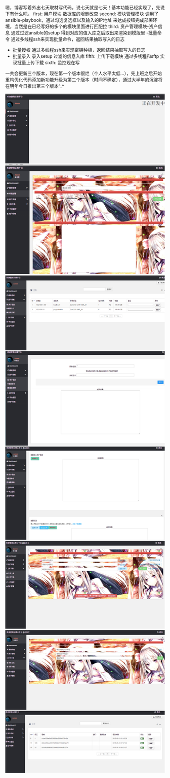 嗯，博客写着外出七天取材写代码，说七天就是七天！基本功能已经实现了，先说下有什么吧。
first: 用户模块 数据库的增删改查 
second: 模块管理模块 调用了ansible-playbook，通过勾选复选框以及输入的IP地址 来达成按钮完成部署环境，当然是在已经写好的多个的模块里面进行匹配拉
third: 资产管理模块-资产信息 通过过滤ansible的setup 得到对应的值入库之后取出来渲染到模版里
-批量命令 通过多线程ssh来实现批量命令，返回结果抽取写入的日志   
- 批量授权 通过多线程ssh来实现密钥种植，返回结果抽取写入的日志
- 批量录入 录入setup 过滤的信息入库
fifth: 上传下载模块 通过多线程和sftp 实现批量上传下载
sixth: 监控现在写

一共会更新三个版本，现在第一个版本很烂（个人水平太低...），先上班之后开始重构优化代码添加新功能升级为第二个版本（时间不确定），通过大半年的沉淀将在明年今日推出第三个版本^_^

![image](https://github.com/jinjin123/-Development-of-an-automatic-platform/blob/master/img-read/1.png)
![image](https://github.com/jinjin123/-Development-of-an-automatic-platform/blob/master/img-read/2.png)
![image](https://github.com/jinjin123/-Development-of-an-automatic-platform/blob/master/img-read/3.png)
![image](https://github.com/jinjin123/-Development-of-an-automatic-platform/blob/master/img-read/4.png)
![image](https://github.com/jinjin123/-Development-of-an-automatic-platform/blob/master/img-read/5.png)
![image](https://github.com/jinjin123/-Development-of-an-automatic-platform/blob/master/img-read/6.png)
![image](https://github.com/jinjin123/-Development-of-an-automatic-platform/blob/master/img-read/7.png)
![image](https://github.com/jinjin123/-Development-of-an-automatic-platform/blob/master/img-read/8.png)
